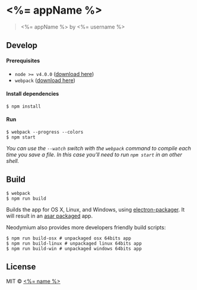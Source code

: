 # <%= appName %>

> <%= appName %> by <%= username %>

## Develop

#### Prerequisites

* `node >= v4.0.0` ([download here](http://nodejs.org))
* `webpack` ([download here](https://github.com/webpack/webpack))

#### Install dependencies

```
$ npm install
```

#### Run

```
$ webpack --progress --colors
$ npm start
```
*You can use the `--watch` switch with the `webpack` command to compile each time you save a file. In this case you'll need to run `npm start` in an other shell.*

## Build

```
$ webpack
$ npm run build
```

Builds the app for OS X, Linux, and Windows, using [electron-packager](https://github.com/maxogden/electron-packager). It will result in an [asar packaged](https://github.com/atom/electron/blob/master/docs/tutorial/application-packaging.md) app.

Neodymium also provides more developers friendly build scripts:
```
$ npm run build-osx # unpackaged osx 64bits app
$ npm run build-linux # unpackaged linux 64bits app
$ npm run build-win # unpackaged windows 64bits app
```
## License

MIT © [<%= name %>](<%= website %>)
